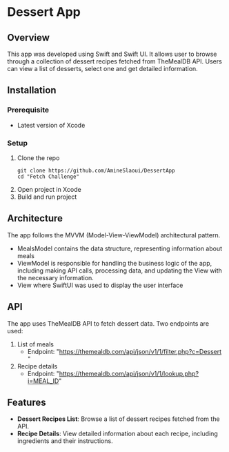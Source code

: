 # Dessert App

## Overview

This app was developed using Swift and Swift UI. It allows user to browse through a collection of dessert recipes fetched from TheMealDB API. Users can view a list of desserts, select one and get detailed information.

## Installation

### Prerequisite

- Latest version of Xcode

### Setup

1. Clone the repo
   ```
   git clone https://github.com/AmineSlaoui/DessertApp
   cd "Fetch Challenge"
   ```
2. Open project in Xcode
3. Build and run project

## Architecture

The app follows the MVVM (Model-View-ViewModel) architectural pattern.

- MealsModel contains the data structure, representing information about meals
- ViewModel is responsible for handling the business logic of the app, including making API calls, processing data, and updating the View with the necessary information.
- View where SwiftUI was used to display the user interface 

## API

The app uses TheMealDB API to fetch dessert data. Two endpoints are used:
1. List of meals
   * Endpoint: "https://themealdb.com/api/json/v1/1/filter.php?c=Dessert "
2. Recipe details
   * Endpoint: "https://themealdb.com/api/json/v1/1/lookup.php?i=MEAL_ID"


## Features

- **Dessert Recipes List**: Browse a list of dessert recipes fetched from the API.
- **Recipe Details**: View detailed information about each recipe, including ingredients and their instructions.


